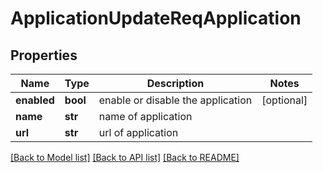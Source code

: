 # ApplicationUpdateReqApplication

## Properties
Name | Type | Description | Notes
------------ | ------------- | ------------- | -------------
**enabled** | **bool** | enable or disable the application | [optional] 
**name** | **str** | name of application | 
**url** | **str** | url of application | 

[[Back to Model list]](../README.md#documentation-for-models) [[Back to API list]](../README.md#documentation-for-api-endpoints) [[Back to README]](../README.md)


